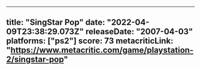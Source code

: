 
---
title: "SingStar Pop"
date: "2022-04-09T23:38:29.073Z"
releaseDate: "2007-04-03"
platforms: ["ps2"]
score: 73
metacriticLink: "https://www.metacritic.com/game/playstation-2/singstar-pop"
---
